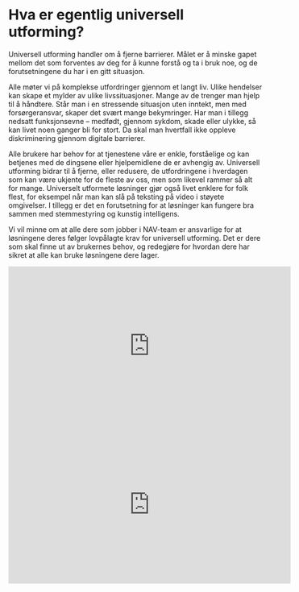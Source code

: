 # Hva er egentlig universell utforming?

<p class="typo-ingress">Universell utforming handler om å fjerne barrierer. Målet er å minske gapet mellom det som forventes av deg for å kunne forstå og ta i bruk noe, og de forutsetningene du har i en gitt situasjon.</p>

Alle møter vi på komplekse utfordringer gjennom et langt liv. Ulike hendelser kan skape et mylder av ulike livssituasjoner. Mange av de trenger man hjelp til å håndtere. Står man i en stressende situasjon uten inntekt, men med forsørgeransvar, skaper det svært mange bekymringer. Har man i tillegg nedsatt funksjonsevne – medfødt, gjennom sykdom, skade eller ulykke, så kan livet noen ganger bli for stort. Da skal man hvertfall ikke oppleve diskriminering gjennom digitale barrierer.

Alle brukere har behov for at tjenestene våre er enkle, forståelige og kan betjenes med de dingsene eller hjelpemidlene de er avhengig av. Universell utforming bidrar til å fjerne, eller redusere, de utfordringene i hverdagen som kan være ukjente for de fleste av oss, men som likevel rammer så alt for mange. Universelt utformete løsninger gjør også livet enklere for folk flest, for eksempel når man kan slå på teksting på video i støyete omgivelser. I tillegg er det en forutsetning for at løsninger kan fungere bra sammen med stemmestyring og kunstig intelligens.
 
Vi vil minne om at alle dere som jobber i NAV-team er ansvarlige for at løsningene deres følger lovpålagte krav for universell utforming. Det er dere som skal finne ut av brukernes behov, og redegjøre for hvordan dere har sikret at alle kan bruke løsningene dere lager. 

<iframe width="560" height="315" src="https://www.youtube.com/embed/KSLx3yPwGGY" title="Tilsynets video om Universell utforming av ikt" frameborder="0" allow="accelerometer; autoplay; encrypted-media; gyroscope; picture-in-picture" allowfullscreen></iframe>


<iframe width="560" height="315" src="https://www.youtube.com/embed/KSLx3yPwGGY" title="YouTube video player" frameborder="0" allow="accelerometer; autoplay; clipboard-write; encrypted-media; gyroscope; picture-in-picture" allowfullscreen></iframe>
